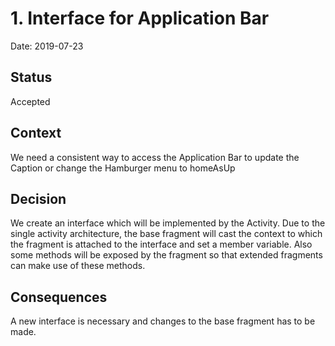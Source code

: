 # 1. Interface for Application Bar

Date: 2019-07-23

## Status

Accepted

## Context

We need a consistent way to access the Application Bar to update the Caption or change the Hamburger menu to homeAsUp

## Decision

We create an interface which will be implemented by the Activity. Due to the single activity architecture, the base
fragment will cast the context to which the fragment is attached to the interface and set a member variable. Also some
methods will be exposed by the fragment so that extended fragments can make use of these methods.

## Consequences

A new interface is necessary and changes to the base fragment has to be made.